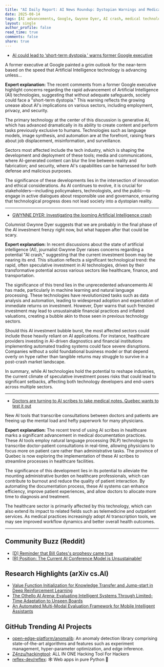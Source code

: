 ```yaml
---
title: "AI Daily Report: AI News Roundup: Dystopian Warnings and Medical Scribes Transforming Healthcare (2025-08-14)"
date: 2025-08-14
tags: [AI advancements, Google, Gwynne Dyer, AI crash, medical technology, healthcare innovation, AI in medicine]
layout: single
author_profile: false
read_time: true
comments: false
share: true
---
```

- [AI could lead to ‘short-term dystopia,’ warns former Google executive](https://globalnews.ca/news/11332878/ai-short-term-dystopia-google-ex-executive/)

A former executive at Google painted a grim outlook for the near-term based on the speed that Artificial Intelligence technology is advancing unless...

**Expert explanation:**
The recent comments from a former Google executive highlight concerns regarding the rapid advancement of Artificial Intelligence (AI) technologies, suggesting that without adequate safeguards, society could face a "short-term dystopia." This warning reflects the growing unease about AI's implications on various sectors, including employment, privacy, and security. 

The primary technology at the center of this discussion is generative AI, which has advanced dramatically in its ability to create content and perform tasks previously exclusive to humans. Technologies such as language models, image synthesis, and automation are at the forefront, raising fears about job displacement, misinformation, and surveillance.

Sectors most affected include the tech industry, which is shaping the development and deployment of these tools; media and communications, where AI-generated content can blur the line between reality and fabrication; and security, where AI's capabilities can be harnessed for both defense and malicious purposes. 

The significance of these developments lies in the intersection of innovation and ethical considerations. As AI continues to evolve, it is crucial for stakeholders—including policymakers, technologists, and the public—to engage in active dialogues about responsible use and governance, ensuring that technological progress does not lead society into a dystopian reality.

---
- [GWYNNE DYER: Investigating the looming Artificial Intelligence crash](https://saltwire.com/cape-breton/opinion-cape-breton/gwynne-dyer-investigating-the-looming-artificial-intelligence-crash)

Columnist Gwynne Dyer suggests that we are probably in the final phase of the AI investment frenzy right now, but what happen after that could be scary.

**Expert explanation:**
In recent discussions about the state of artificial intelligence (AI), journalist Gwynne Dyer raises concerns regarding a potential "AI crash," suggesting that the current investment boom may be nearing its end. This situation reflects a significant technological trend: the rapid, often speculative investment in AI technologies, driven by their transformative potential across various sectors like healthcare, finance, and transportation.

The significance of this trend lies in the unprecedented advancements AI has made, particularly in machine learning and natural language processing. These technologies have revolutionized tasks such as data analysis and automation, leading to widespread adoption and expectation of immediate returns on investment. However, Dyer warns that such frenzied investment may lead to unsustainable financial practices and inflated valuations, creating a bubble akin to those seen in previous technology sectors.

Should this AI investment bubble burst, the most affected sectors could include those heavily reliant on AI applications. For instance, healthcare providers investing in AI-driven diagnostics and financial institutions implementing automated trading systems could face severe disruptions. Companies without a solid foundational business model or that depend overly on hype rather than tangible returns may struggle to survive in a post-crash market landscape.

In summary, while AI technologies hold the potential to reshape industries, the current climate of speculative investment poses risks that could lead to significant setbacks, affecting both technology developers and end-users across multiple sectors.

---
- [Doctors are turning to AI scribes to take medical notes. Quebec wants to test it out](https://www.cbc.ca/news/canada/montreal/sante-quebec-ai-scribe-doctors-1.7606998)

New AI tools that transcribe consultations between doctors and patients are freeing up the mental load and hefty paperwork for many physicians.

**Expert explanation:**
The recent trend of using AI scribes in healthcare marks a significant advancement in medical documentation practices. These AI tools employ natural language processing (NLP) technologies to transcribe doctor-patient consultations in real-time, allowing physicians to focus more on patient care rather than administrative tasks. The province of Quebec is now exploring the implementation of these AI scribes to streamline processes in healthcare facilities.

The significance of this development lies in its potential to alleviate the mounting administrative burden on healthcare professionals, which can contribute to burnout and reduce the quality of patient interaction. By automating the documentation process, these AI systems can enhance efficiency, improve patient experiences, and allow doctors to allocate more time to diagnosis and treatment.

The healthcare sector is primarily affected by this technology, which can also extend its impact to related fields such as telemedicine and outpatient services. As medical practices increasingly adopt AI transcription tools, we may see improved workflow dynamics and better overall health outcomes.

---

## Community Buzz (Reddit)
- [[D] Reminder that Bill Gates's prophesy came true](https://www.reddit.com/r/MachineLearning/comments/1mm5oqm/d_reminder_that_bill_gatess_prophesy_came_true/)
- [[R] Position: The Current AI Conference Model is Unsustainable!](https://www.reddit.com/r/MachineLearning/comments/1mo0ynr/r_position_the_current_ai_conference_model_is/)

## Research Highlights (arXiv cs.AI)
- [Value Function Initialization for Knowledge Transfer and Jump-start in Deep Reinforcement Learning](https://arxiv.org/abs/2508.09277)
- [The Othello AI Arena: Evaluating Intelligent Systems Through Limited-Time Adaptation to Unseen Boards](https://arxiv.org/abs/2508.09292)
- [An Automated Multi-Modal Evaluation Framework for Mobile Intelligent Assistants](https://arxiv.org/abs/2508.09507)

## GitHub Trending AI Projects
- [open-edge-platform/anomalib](open-edge-platform/anomalib): An anomaly detection library comprising state-of-the-art algorithms and features such as experiment management, hyper-parameter optimization, and edge inference.
- [Z4nzu/hackingtool](Z4nzu/hackingtool): ALL IN ONE Hacking Tool For Hackers
- [reflex-dev/reflex](reflex-dev/reflex): 🕸️ Web apps in pure Python 🐍
